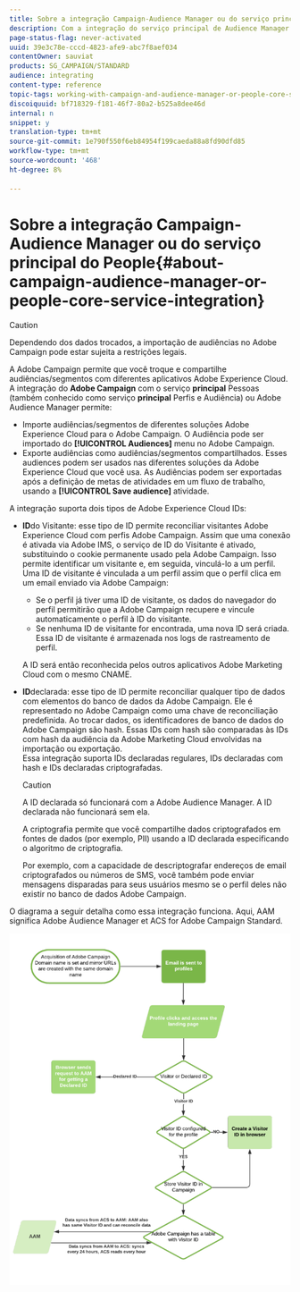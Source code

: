 ```yaml
---
title: Sobre a integração Campaign-Audience Manager ou do serviço principal do People
description: Com a integração do serviço principal de Audience Manager / Pessoas, você pode compartilhar audiências ou segmentos em diferentes soluções Adobe Experience Cloud.
page-status-flag: never-activated
uuid: 39e3c78e-cccd-4823-afe9-abc7f8aef034
contentOwner: sauviat
products: SG_CAMPAIGN/STANDARD
audience: integrating
content-type: reference
topic-tags: working-with-campaign-and-audience-manager-or-people-core-service
discoiquuid: bf718329-f181-46f7-80a2-b525a8dee46d
internal: n
snippet: y
translation-type: tm+mt
source-git-commit: 1e790f550f6eb84954f199caeda88a8fd90dfd85
workflow-type: tm+mt
source-wordcount: '468'
ht-degree: 8%

---
```



# Sobre a integração Campaign-Audience Manager ou do serviço principal do People{#about-campaign-audience-manager-or-people-core-service-integration}

>[!CAUTION]
>
>Dependendo dos dados trocados, a importação de audiências no Adobe Campaign pode estar sujeita a restrições legais.

A Adobe Campaign permite que você troque e compartilhe audiências/segmentos com diferentes aplicativos Adobe Experience Cloud. A integração do **Adobe Campaign** com o serviço **principal** Pessoas (também conhecido como serviço **principal** Perfis e Audiência) ou Adobe Audience Manager permite:

* Importe audiências/segmentos de diferentes soluções Adobe Experience Cloud para o Adobe Campaign. O Audiência pode ser importado do **[!UICONTROL Audiences]** menu no Adobe Campaign.
* Exporte audiências como audiências/segmentos compartilhados. Esses audiences podem ser usados nas diferentes soluções da Adobe Experience Cloud que você usa. As Audiências podem ser exportadas após a definição de metas de atividades em um fluxo de trabalho, usando a **[!UICONTROL Save audience]** atividade.

A integração suporta dois tipos de Adobe Experience Cloud IDs:

* **ID**do Visitante: esse tipo de ID permite reconciliar visitantes Adobe Experience Cloud com perfis Adobe Campaign. Assim que uma conexão é ativada via Adobe IMS, o serviço de ID do Visitante é ativado, substituindo o cookie permanente usado pela Adobe Campaign. Isso permite identificar um visitante e, em seguida, vinculá-lo a um perfil.
   <br>Uma ID de visitante é vinculada a um perfil assim que o perfil clica em um email enviado via Adobe Campaign:
   * Se o perfil já tiver uma ID de visitante, os dados do navegador do perfil permitirão que a Adobe Campaign recupere e vincule automaticamente o perfil à ID do visitante.
   * Se nenhuma ID de visitante for encontrada, uma nova ID será criada. Essa ID de visitante é armazenada nos logs de rastreamento de perfil.

   A ID será então reconhecida pelos outros aplicativos Adobe Marketing Cloud com o mesmo CNAME.

* **ID**declarada: esse tipo de ID permite reconciliar qualquer tipo de dados com elementos do banco de dados da Adobe Campaign. Ele é representado no Adobe Campaign como uma chave de reconciliação predefinida. Ao trocar dados, os identificadores de banco de dados do Adobe Campaign são hash. Essas IDs com hash são comparadas às IDs com hash da audiência da Adobe Marketing Cloud envolvidas na importação ou exportação.
   <br>Essa integração suporta IDs declaradas regulares, IDs declaradas com hash e IDs declaradas criptografadas.

   >[!CAUTION]
   >
   >A ID declarada só funcionará com a Adobe Audience Manager. A ID declarada não funcionará sem ela.

   A criptografia permite que você compartilhe dados criptografados em fontes de dados (por exemplo, PII) usando a ID declarada especificando o algoritmo de criptografia.

   Por exemplo, com a capacidade de descriptografar endereços de email criptografados ou números de SMS, você também pode enviar mensagens disparadas para seus usuários mesmo se o perfil deles não existir no banco de dados Adobe Campaign.

O diagrama a seguir detalha como essa integração funciona. Aqui, AAM significa Adobe Audience Manager et ACS for Adobe Campaign Standard.

![](assets/aam_diagram.png)